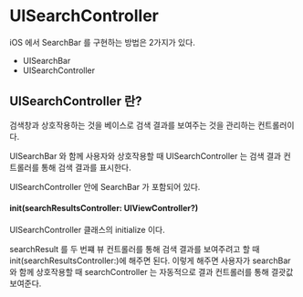 # UISearchController
iOS 에서 SearchBar 를 구현하는 방법은 2가지가 있다.
- UISearchBar
- UISearchController

## UISearchController 란?
검색창과 상호작용하는 것을 베이스로 검색 결과를 보여주는 것을 관리하는 컨트롤러이다.

UISearchBar 와 함께 사용자와 상호작용할 때 UISearchController 는 검색 결과 컨트롤러를 통해 검색 결과를 표시한다.

UISearchController 안에 SearchBar 가 포함되어 있다.

#### init(searchResultsController: UIViewController?)
UISearchController 클래스의 initialize 이다.

searchResult 를 두 번쨰 뷰 컨트롤러를 통해 검색 결과를 보여주려고 할 때 init(searchResultsController:)에 해주면 된다.
이렇게 해주면 사용자가 searchBar 와 함께 상호작용할 때 searchController 는 자동적으로 결과 컨트롤러를 통해 결괏값 보여준다.

